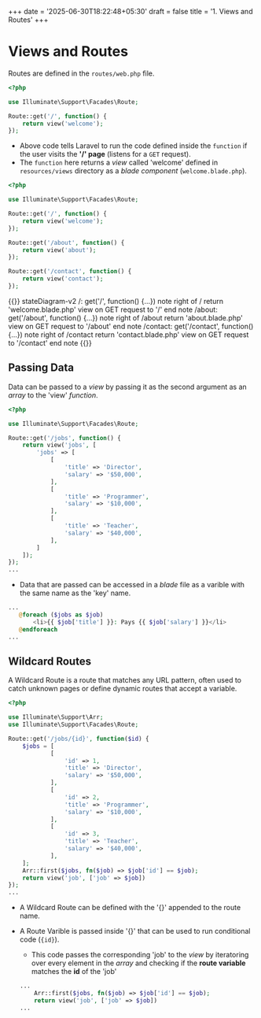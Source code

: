 +++
date = '2025-06-30T18:22:48+05:30'
draft = false
title = '1. Views and Routes'
+++

# Views and Routes

Routes are defined in the `routes/web.php` file.

```php
<?php

use Illuminate\Support\Facades\Route;

Route::get('/', function() {
    return view('welcome');
});
```

- Above code tells Laravel to run the code defined inside the `function` if the user visits the **'/' page** (listens for a `GET` request).
- The `function` here returns a *view* called 'welcome' defined in `resources/views` directory as a *blade component* (`welcome.blade.php`).


```php
<?php

use Illuminate\Support\Facades\Route;

Route::get('/', function() {
    return view('welcome');
});

Route::get('/about', function() {
    return view('about');
});

Route::get('/contact', function() {
    return view('contact');
});
```

{{<mermaid>}}
stateDiagram-v2
    /: get('/', function() {...})
        note right of /
            return 'welcome.blade.php' view on GET request to '/'
        end note
    /about: get('/about', function() {...})
        note right of /about
            return 'about.blade.php' view on GET request to '/about'
        end note
    /contact: get('/contact', function() {...})
        note right of /contact
            return 'contact.blade.php' view on GET request to '/contact'
        end note
{{</mermaid>}}

## Passing Data

Data can be passed to a *view* by passing it as the second argument as an *array* to the 'view' *function*.

```php
<?php

use Illuminate\Support\Facades\Route;

Route::get('/jobs', function() {
    return view('jobs', [
        'jobs' => [
            [
                'title' => 'Director',
                'salary' => '$50,000',
            ],
            [
                'title' => 'Programmer',
                'salary' => '$10,000',
            ],
            [
                'title' => 'Teacher',
                'salary' => '$40,000',
            ],
        ]
    ]);
});
...
```

 - Data that are passed can be accessed in a *blade* file as a varible with the same name as the 'key' name.

 ```php
...
    @foreach ($jobs as $job)
        <li>{{ $job['title'] }}: Pays {{ $job['salary'] }}</li>
    @endforeach
...
 ```

 ## Wildcard Routes

A Wildcard Route is a route that matches any URL pattern, often used to catch unknown pages or define dynamic routes that accept a variable.

```php
<?php

use Illuminate\Support\Arr;
use Illuminate\Support\Facades\Route;

Route::get('/jobs/{id}', function($id) {
    $jobs = [
            [
                'id' => 1,
                'title' => 'Director',
                'salary' => '$50,000',
            ],
            [
                'id' => 2,
                'title' => 'Programmer',
                'salary' => '$10,000',
            ],
            [
                'id' => 3,
                'title' => 'Teacher',
                'salary' => '$40,000',
            ],
    ];
    Arr::first($jobs, fn($job) => $job['id'] == $job);
    return view('job', ['job' => $job])
});
...
```

 - A Wildcard Route can be defined with the '{}' appended to the route name.
 - A Route Varible is passed inside '{}' that can be used to run conditional code (`{id}`).
    - This code passes the corresponding 'job' to the *view* by iteratoring over every element in the *array* and checking if the **route variable** matches the **id** of the 'job'

    ```php
    ...
        Arr::first($jobs, fn($job) => $job['id'] == $job);
        return view('job', ['job' => $job])
    ...
    ```